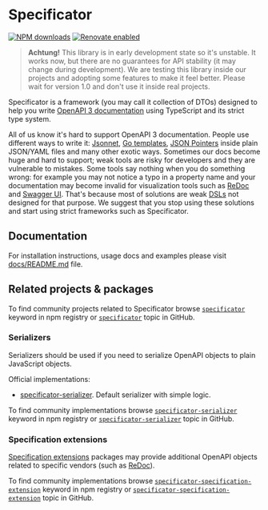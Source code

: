 # Specificator

[![NPM downloads](https://img.shields.io/npm/dm/specificator.svg)](https://www.npmjs.com/package/specificator)
[![Renovate enabled](https://img.shields.io/badge/renovate-enabled-brightgreen.svg?maxAge=604800)](https://renovatebot.com/)

> **Achtung!** This library is in early development state so it's unstable. It works now, but there are no guarantees for API stability (it may change during development). We are testing this library inside our projects and adopting some features to make it feel better. Please wait for version 1.0 and don't use it inside real projects.

Specificator is a framework (you may call it collection of DTOs) designed to help you write [OpenAPI 3 documentation](https://github.com/OAI/OpenAPI-Specification/tree/master/versions) using TypeScript and its strict type system.

All of us know it's hard to support OpenAPI 3 documentation. People use different ways to write it: [Jsonnet](https://jsonnet.org/), [Go templates](https://golang.org/pkg/text/template/), [JSON Pointers](https://tools.ietf.org/html/rfc6901) inside plain JSON/YAML files and many other exotic ways. Sometimes our docs become huge and hard to support; weak tools are risky for developers and they are vulnerable to mistakes. Some tools say nothing when you do something wrong: for example you may not notice a typo in a property name and your documentation may become invalid for visualization tools such as [ReDoc](https://github.com/Rebilly/ReDoc) and [Swagger UI](https://github.com/swagger-api/swagger-ui). That's because most of solutions are weak [DSLs](https://en.wikipedia.org/wiki/Domain-specific_language) not designed for that purpose. We suggest that you stop using these solutions and start using strict frameworks such as Specificator.

## Documentation

For installation instructions, usage docs and examples please visit [docs/README.md](docs/README.md) file.

## Related projects & packages

To find community projects related to Specificator browse [`specificator`](https://www.npmjs.com/search?q=keywords:specificator) keyword in npm registry or [`specificator`](https://github.com/topics/specificator) topic in GitHub.

### Serializers

Serializers should be used if you need to serialize OpenAPI objects to plain JavaScript objects.

Official implementations:

* [specificator-serializer](https://www.npmjs.com/package/specificator-serializer). Default serializer with simple logic.

To find community implementations browse [`specificator-serializer`](https://www.npmjs.com/search?q=keywords:specificator-serializer) keyword in npm registry or [`specificator-serializer`](https://github.com/topics/specificator-serializer) topic in GitHub.

### Specification extensions

[Specification extensions](https://github.com/OAI/OpenAPI-Specification/blob/master/versions/3.0.2.md#specificationExtensions) packages may provide additional OpenAPI objects related to specific vendors (such as [ReDoc](https://github.com/Rebilly/ReDoc)).

To find community implementations browse [`specificator-specification-extension`](https://www.npmjs.com/search?q=keywords:specificator-specification-extension) keyword in npm registry or [`specificator-specification-extension`](https://github.com/topics/specificator-specification-extension) topic in GitHub.
